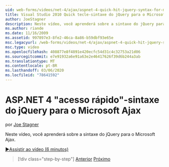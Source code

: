 ```yaml
---
uid: web-forms/videos/net-4/ajax/aspnet-4-quick-hit-jquery-syntax-for-microsoft-ajax
title: Visual Studio 2010 Quick tecle-sintaxe do jQuery para o Microsoft Ajax | Microsoft Docs
author: JoeStagner
description: Neste vídeo, você aprenderá sobre a sintaxe do jQuery para o Microsoft Ajax.
ms.author: riande
ms.date: 11/16/2009
ms.assetid: 997897e3-8fe2-46ca-8a86-b59dbf93e65e
msc.legacyurl: /web-forms/videos/net-4/ajax/aspnet-4-quick-hit-jquery-syntax-for-microsoft-ajax
msc.type: video
ms.openlocfilehash: 408877e8f4891e420ecfc54d31c4c32753a21d06
ms.sourcegitcommit: e7e91932a6e91a63e2e46417626f39d6b244a3ab
ms.translationtype: MT
ms.contentlocale: pt-BR
ms.lasthandoff: 03/06/2020
ms.locfileid: "78641592"
---
```

# <a name="aspnet-4-quick-hit---jquery-syntax-for-microsoft-ajax"></a>ASP.NET 4 "acesso rápido"-sintaxe do jQuery para o Microsoft Ajax

por [Joe Stagner](https://github.com/JoeStagner)

Neste vídeo, você aprenderá sobre a sintaxe do jQuery para o Microsoft Ajax. 

[&#9654;Assistir ao vídeo (6 minutos)](https://channel9.msdn.com/Blogs/ASP-NET-Site-Videos/aspnet-4-quick-hit-jquery-syntax-for-microsoft-ajax)

> [!div class="step-by-step"]
> [Anterior](aspnet-4-quick-hit-the-scriptloader.md)
> [Próximo](aspnet-4-quick-hit-ajax-data-templates.md)
